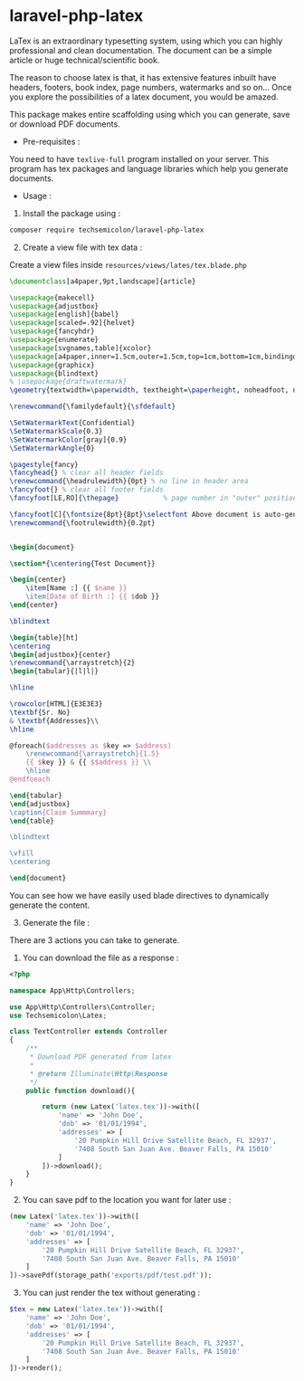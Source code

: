 # laravel-php-latex

LaTex is an extraordinary typesetting system, using which you can highly professional and clean documentation. The document can be a simple article or huge technical/scientific book.

The reason to choose latex is that, it has extensive features inbuilt have headers, footers, book index, page numbers, watermarks and so on... Once you explore the possibilities of a latex document, you would be amazed.

This package makes entire scaffolding using which you can generate, save or download PDF documents.

- Pre-requisites : 

You need to have `texlive-full` program installed on your server. This program has tex packages and language libraries which help you generate documents.

- Usage :

1. Install the package using : 

~~~bash
composer require techsemicolon/laravel-php-latex
~~~

2. Create a view file with tex data : 

Create a view files inside `resources/views/lates/tex.blade.php`

~~~tex
\documentclass[a4paper,9pt,landscape]{article}

\usepackage{makecell}
\usepackage{adjustbox}
\usepackage[english]{babel}
\usepackage[scaled=.92]{helvet}
\usepackage{fancyhdr}
\usepackage{enumerate}
\usepackage[svgnames,table]{xcolor}
\usepackage[a4paper,inner=1.5cm,outer=1.5cm,top=1cm,bottom=1cm,bindingoffset=0cm]{geometry}
\usepackage{graphicx}
\usepackage{blindtext}
% \usepackage{draftwatermark}
\geometry{textwidth=\paperwidth, textheight=\paperheight, noheadfoot, nomarginpar}

\renewcommand{\familydefault}{\sfdefault}

\SetWatermarkText{Confidential}
\SetWatermarkScale{0.3}
\SetWatermarkColor[gray]{0.9}
\SetWatermarkAngle{0}

\pagestyle{fancy}
\fancyhead{} % clear all header fields
\renewcommand{\headrulewidth}{0pt} % no line in header area
\fancyfoot{} % clear all footer fields
\fancyfoot[LE,RO]{\thepage}           % page number in "outer" position of footer line

\fancyfoot[C]{\fontsize{8pt}{8pt}\selectfont Above document is auto-generated.}
\renewcommand{\footrulewidth}{0.2pt}


\begin{document}

\section*{\centering{Test Document}}

\begin{center}
	\item[Name :] {{ $name }}
	\item[Date of Birth :] {{ $dob }}
\end{center}

\blindtext

\begin{table}[ht]
\centering
\begin{adjustbox}{center}
\renewcommand{\arraystretch}{2}
\begin{tabular}{|l|l|}

\hline

\rowcolor[HTML]{E3E3E3}
\textbf{Sr. No} 
& \textbf{Addresses}\\
\hline

@foreach($addresses as $key => $address)
	\renewcommand{\arraystretch}{1.5}
	{{ $key }} & {{ $$address }} \\
	\hline
@endfoeach

\end{tabular}
\end{adjustbox}
\caption{Claim Summmary}
\end{table}

\blindtext

\vfill
\centering

\end{document}
~~~

You can see how we have easily used blade directives to dynamically generate the content.

3. Generate the file : 

There are 3 actions you can take to generate. 

1. You can download the file as a response :

~~~php
<?php

namespace App\Http\Controllers;

use App\Http\Controllers\Controller;
use Techsemicolon\Latex;

class TextController extends Controller
{
    /**
     * Download PDF generated from latex
     * 
     * @return Illuminate\Http\Response
     */
    public function download(){

        return (new Latex('latex.tex'))->with([
            'name' => 'John Doe',
            'dob' => '01/01/1994',
            'addresses' => [
                '20 Pumpkin Hill Drive Satellite Beach, FL 32937',
                '7408 South San Juan Ave. Beaver Falls, PA 15010'
            ]
        ])->download();
    }
}
~~~

2. You can save pdf to the location you want for later use :

~~~php
(new Latex('latex.tex'))->with([
    'name' => 'John Doe',
    'dob' => '01/01/1994',
    'addresses' => [
        '20 Pumpkin Hill Drive Satellite Beach, FL 32937',
        '7408 South San Juan Ave. Beaver Falls, PA 15010'
    ]
])->savePdf(storage_path('exports/pdf/test.pdf'));
~~~

3. You can just render the tex without generating :

~~~php
$tex = new Latex('latex.tex'))->with([
    'name' => 'John Doe',
    'dob' => '01/01/1994',
    'addresses' => [
        '20 Pumpkin Hill Drive Satellite Beach, FL 32937',
        '7408 South San Juan Ave. Beaver Falls, PA 15010'
    ]
])->render();
~~~



